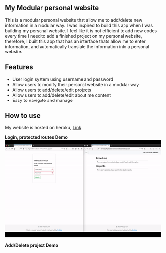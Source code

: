 ## My Modular personal website

This is a modular personal website that allow me to 
add/delete new information in a modular way. I was inspired to build this app when I was building my personal website. I feel like it is not efficient to add new codes every time I need to add a finished project on my personal website, therefore, I built this app that has an interface thats allow me to enter information, and automatically translate the information into a personal website.

## Features
* User login system using username and password
* Allow users to modify their personal website in a modular way
* Allow users to add/delete/edit projects
* Allow users to add/delete/edit about me content
* Easy to navigate and manage


## How to use
My website is hosted on heroku, [Link](https://ffy-modular-personal-website.herokuapp.com/)

**Login, protected routes Demo**
<img src="./readme-assets/login_demo.gif" alt="demo">

**Add/Delete project Demo**